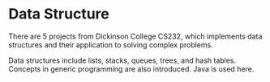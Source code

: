 # Data Structure
There are 5 projects from Dickinson College CS232, which implements data structures and their application to solving complex problems.

Data structures include lists, stacks, queues, trees, and hash tables. Concepts in generic programming are also introduced. Java is used here.
